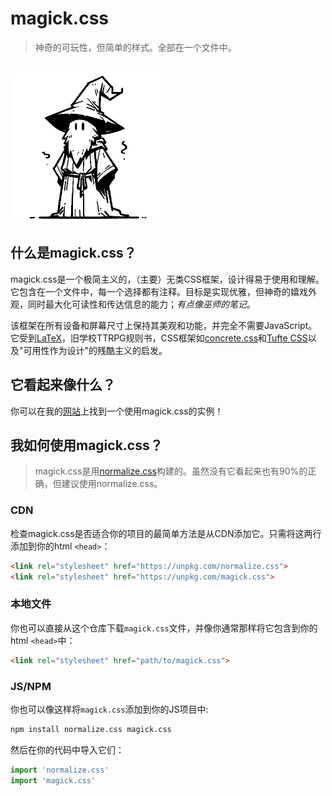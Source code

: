 # magick.css
> 神奇的可玩性，但简单的样式。全部在一个文件中。

<br>
<img alt="一个巫师" src="wizard.webp" width="240" height="240">

## 什么是magick.css？
magick.css是一个极简主义的，（主要）无类CSS框架，设计得易于使用和理解。它包含在一个文件中，每一个选择都有注释。目标是实现优雅，但神奇的嬉戏外观，同时最大化可读性和传达信息的能力；*有点像巫师的笔记*。

该框架在所有设备和屏幕尺寸上保持其美观和功能，并完全不需要JavaScript。它受到[LaTeX](https://www.latex-project.org/)，旧学校TTRPG规则书，CSS框架如[concrete.css](https://concrete.style/)和[Tufte CSS](https://edwardtufte.github.io/tufte-css/)以及"可用性作为设计"的残酷主义的启发。

## 它看起来像什么？
你可以在我的[网站](https://css.winterveil.net)上找到一个使用magick.css的实例！

## 我如何使用magick.css？
> magick.css是用[normalize.css](https://necolas.github.io/normalize.css/)构建的。虽然没有它看起来也有90%的正确，但建议使用normalize.css。

### CDN
检查magick.css是否适合你的项目的最简单方法是从CDN添加它。只需将这两行添加到你的html `<head>`：

```html
<link rel="stylesheet" href="https://unpkg.com/normalize.css">
<link rel="stylesheet" href="https://unpkg.com/magick.css">
```

### 本地文件
你也可以直接从这个仓库下载`magick.css`文件，并像你通常那样将它包含到你的html `<head>`中：

```html
<link rel="stylesheet" href="path/to/magick.css">
```

### JS/NPM
你也可以像这样将`magick.css`添加到你的JS项目中:

```bash
npm install normalize.css magick.css
```

然后在你的代码中导入它们：
```js
import 'normalize.css'
import 'magick.css'
```

